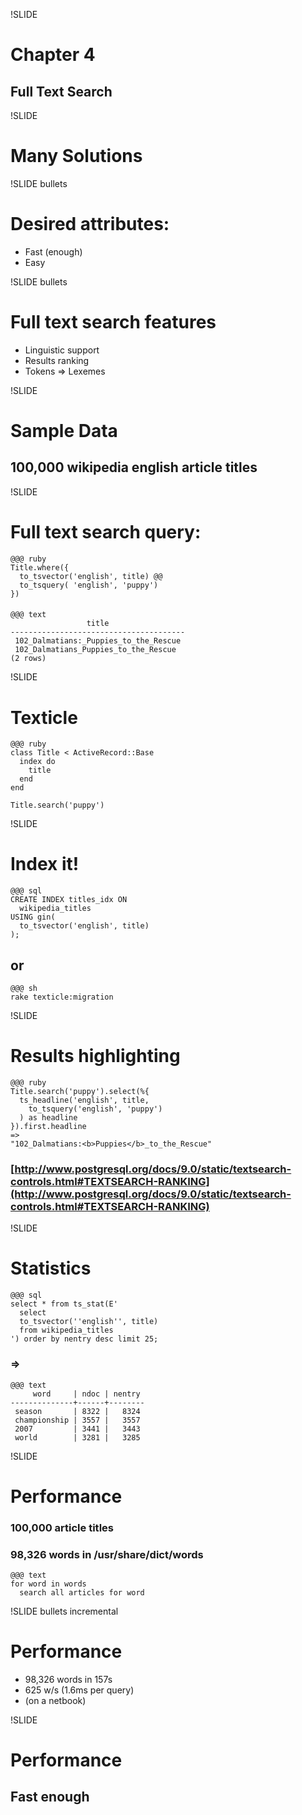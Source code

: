 !SLIDE
# Chapter 4
## Full Text Search

!SLIDE
# Many Solutions

!SLIDE bullets
# Desired attributes:
* Fast (enough)
* Easy

!SLIDE bullets
# Full text search features
* Linguistic support
* Results ranking
* Tokens => Lexemes

!SLIDE
# Sample Data
## 100,000 wikipedia english article titles

!SLIDE
# Full text search query:
    @@@ ruby
    Title.where({
      to_tsvector('english', title) @@
      to_tsquery( 'english', 'puppy')
    })

####  

    @@@ text
                     title                 
    ---------------------------------------
     102_Dalmatians:_Puppies_to_the_Rescue
     102_Dalmatians_Puppies_to_the_Rescue
    (2 rows)

!SLIDE
# Texticle
    @@@ ruby
    class Title < ActiveRecord::Base
      index do
        title
      end
    end

    Title.search('puppy')

!SLIDE
# Index it!
    @@@ sql
    CREATE INDEX titles_idx ON
      wikipedia_titles
    USING gin(
      to_tsvector('english', title)
    );

## or

    @@@ sh
    rake texticle:migration

!SLIDE
# Results highlighting
    @@@ ruby
    Title.search('puppy').select(%{
      ts_headline('english', title,
        to_tsquery('english', 'puppy')
      ) as headline
    }).first.headline
    =>
    "102_Dalmatians:<b>Puppies</b>_to_the_Rescue"
### [http://www.postgresql.org/docs/9.0/static/textsearch-controls.html#TEXTSEARCH-RANKING](http://www.postgresql.org/docs/9.0/static/textsearch-controls.html#TEXTSEARCH-RANKING)

!SLIDE
# Statistics
    @@@ sql
    select * from ts_stat(E'
      select
      to_tsvector(''english'', title)
      from wikipedia_titles
    ') order by nentry desc limit 25;
### =>
    @@@ text
         word     | ndoc | nentry 
    --------------+------+--------
     season       | 8322 |   8324
     championship | 3557 |   3557
     2007         | 3441 |   3443
     world        | 3281 |   3285

!SLIDE
# Performance
### 100,000 article titles
### 98,326 words in /usr/share/dict/words

    @@@ text
    for word in words
      search all articles for word

!SLIDE bullets incremental
# Performance
* 98,326 words in 157s
* 625 w/s (1.6ms per query)
* (on a netbook)

!SLIDE
# Performance
## Fast enough

